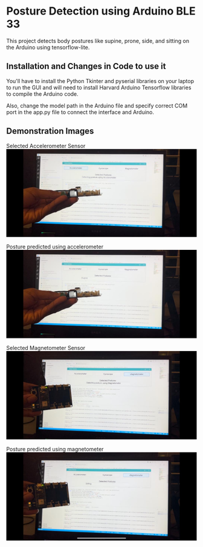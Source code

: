 # Posture Detection using Arduino BLE 33
This project detects body postures like supine, prone, side, and sitting on the Arduino using tensorflow-lite. 


## Installation and Changes in Code to use it

You'll have to install the Python Tkinter and pyserial libraries on your laptop to run the GUI and will need to install Harvard Arduino Tensorflow libraries to compile the Arduino code. 

Also, change the model path in the Arduino file and specify correct COM port in the app.py file to connect the interface and Arduino.

## Demonstration Images
Selected Accelerometer Sensor
![Selected Accelerometer Sensor](./images/AccDetect.jpeg)

Posture predicted using accelerometer
![Posture predicted using accelerometer](./images/AccDisp.jpeg)

Selected Magnetometer Sensor
![Selected Magnetometer Sensor](./images/MagDetect.jpeg)

Posture predicted using magnetometer
![Posture predicted using magnetometer](./images/MagDisp.jpeg)